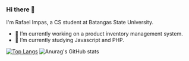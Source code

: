 ### Hi there 👋

I'm Rafael Impas, a CS student at Batangas State University. 

- 🔭 I’m currently working on a product inventory management system.
- 🌱 I’m currently studying Javascript and PHP.

[![Top Langs](https://github-readme-stats.vercel.app/api/top-langs/?username=rafimps18&langs_count=8&theme=transparent)](https://github.com/anuraghazra/github-readme-stats)
![Anurag's GitHub stats](https://github-readme-stats.vercel.app/api?username=rafimps18&show_icons=true&theme=transparent)



